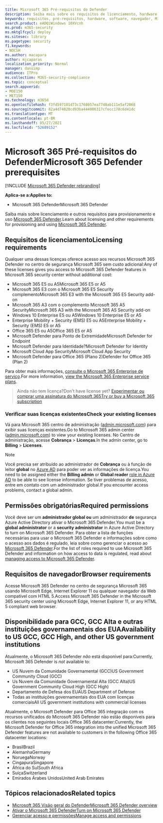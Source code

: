 ```yaml
---
title: Microsoft 365 Pré-requisitos do Defender
description: Saiba mais sobre os requisitos de licenciamento, hardware e software e outras configurações do Microsoft 365 Defender
keywords: requisitos, pré-requisitos, hardware, software, navegador, Microsoft 365 Defender, M365, licença, E5, A5, EMS, compra
search.product: eADQiWindows 10XVcnh
ms.prod: m365-security
ms.mktglfcycl: deploy
ms.sitesec: library
ms.pagetype: security
f1.keywords:
- NOCSH
ms.author: macapara
author: mjcaparas
localization_priority: Normal
manager: dansimp
audience: ITPro
ms.collection: M365-security-compliance
ms.topic: conceptual
search.appverid:
- MOE150
- MET150
ms.technology: m365d
ms.openlocfilehash: f3fd597181d73c1768057ea7740ab111e5af2068
ms.sourcegitcommit: 82a4d74020cd93ba444006317cfecc178c6d41dc
ms.translationtype: MT
ms.contentlocale: pt-BR
ms.lasthandoff: 05/27/2021
ms.locfileid: "52689152"
---
```

# <a name="microsoft-365-defender-prerequisites"></a><span data-ttu-id="528d1-104">Microsoft 365 Pré-requisitos do Defender</span><span class="sxs-lookup"><span data-stu-id="528d1-104">Microsoft 365 Defender prerequisites</span></span>

[!INCLUDE [Microsoft 365 Defender rebranding](../includes/microsoft-defender.md)]


<span data-ttu-id="528d1-105">**Aplica-se a:**</span><span class="sxs-lookup"><span data-stu-id="528d1-105">**Applies to:**</span></span>
- <span data-ttu-id="528d1-106">Microsoft 365 Defender</span><span class="sxs-lookup"><span data-stu-id="528d1-106">Microsoft 365 Defender</span></span>

<span data-ttu-id="528d1-107">Saiba mais sobre licenciamento e outros requisitos para provisionamento e uso [Microsoft 365 Defender](microsoft-365-defender.md).</span><span class="sxs-lookup"><span data-stu-id="528d1-107">Learn about licensing and other requirements for provisioning and using [Microsoft 365 Defender](microsoft-365-defender.md).</span></span>

## <a name="licensing-requirements"></a><span data-ttu-id="528d1-108">Requisitos de licenciamento</span><span class="sxs-lookup"><span data-stu-id="528d1-108">Licensing requirements</span></span>
<span data-ttu-id="528d1-109">Qualquer uma dessas licenças oferece acesso aos recursos Microsoft 365 Defender no centro de segurança Microsoft 365 sem custo adicional:</span><span class="sxs-lookup"><span data-stu-id="528d1-109">Any of these licenses gives you access to Microsoft 365 Defender features in Microsoft 365 security center without additional cost:</span></span>

- <span data-ttu-id="528d1-110">Microsoft 365 E5 ou A5</span><span class="sxs-lookup"><span data-stu-id="528d1-110">Microsoft 365 E5 or A5</span></span>
- <span data-ttu-id="528d1-111">Microsoft 365 E3 com o Microsoft 365 E5 Security complemento</span><span class="sxs-lookup"><span data-stu-id="528d1-111">Microsoft 365 E3 with the Microsoft 365 E5 Security add-on</span></span>
- <span data-ttu-id="528d1-112">Microsoft 365 A3 com o complemento Microsoft 365 A5 Security</span><span class="sxs-lookup"><span data-stu-id="528d1-112">Microsoft 365 A3 with the Microsoft 365 A5 Security add-on</span></span>
- <span data-ttu-id="528d1-113">Windows 10 Enterprise E5 ou A5</span><span class="sxs-lookup"><span data-stu-id="528d1-113">Windows 10 Enterprise E5 or A5</span></span>
- <span data-ttu-id="528d1-114">Enterprise Mobility + Security (EMS) E5 ou A5</span><span class="sxs-lookup"><span data-stu-id="528d1-114">Enterprise Mobility + Security (EMS) E5 or A5</span></span> 
- <span data-ttu-id="528d1-115">Office 365 E5 ou A5</span><span class="sxs-lookup"><span data-stu-id="528d1-115">Office 365 E5 or A5</span></span>
- <span data-ttu-id="528d1-116">Microsoft Defender para Ponto de Extremidade</span><span class="sxs-lookup"><span data-stu-id="528d1-116">Microsoft Defender for Endpoint</span></span>
- <span data-ttu-id="528d1-117">Microsoft Defender para Identidade?</span><span class="sxs-lookup"><span data-stu-id="528d1-117">Microsoft Defender for Identity</span></span> 
- <span data-ttu-id="528d1-118">Microsoft Cloud App Security</span><span class="sxs-lookup"><span data-stu-id="528d1-118">Microsoft Cloud App Security</span></span>
- <span data-ttu-id="528d1-119">Microsoft Defender para Office 365 (Plano 2)</span><span class="sxs-lookup"><span data-stu-id="528d1-119">Defender for Office 365 (Plan 2)</span></span>

<span data-ttu-id="528d1-120">Para obter mais informações, [consulte o Microsoft 365 Enterprise de serviço](https://www.microsoft.com/licensing/product-licensing/microsoft-365-enterprise).</span><span class="sxs-lookup"><span data-stu-id="528d1-120">For more information, [view the Microsoft 365 Enterprise service plans](https://www.microsoft.com/licensing/product-licensing/microsoft-365-enterprise).</span></span>

> <span data-ttu-id="528d1-121">Ainda não tem licença?</span><span class="sxs-lookup"><span data-stu-id="528d1-121">Don't have license yet?</span></span> [<span data-ttu-id="528d1-122">Experimentar ou comprar uma assinatura do Microsoft 365</span><span class="sxs-lookup"><span data-stu-id="528d1-122">Try or buy a Microsoft 365 subscription</span></span>](../../commerce/try-or-buy-microsoft-365.md)

### <a name="check-your-existing--licenses"></a><span data-ttu-id="528d1-123">Verificar suas licenças existentes</span><span class="sxs-lookup"><span data-stu-id="528d1-123">Check your existing  licenses</span></span>
<span data-ttu-id="528d1-124">Vá para Microsoft 365 centro de administração ([admin.microsoft.com](https://admin.microsoft.com/)) para exibir suas licenças existentes.</span><span class="sxs-lookup"><span data-stu-id="528d1-124">Go to Microsoft 365 admin center ([admin.microsoft.com](https://admin.microsoft.com/)) to view your existing licenses.</span></span> <span data-ttu-id="528d1-125">No Centro de administração, acesse **Cobrança** > **Licenças**.</span><span class="sxs-lookup"><span data-stu-id="528d1-125">In the admin center, go to **Billing** > **Licenses**.</span></span>

>[!NOTE]
> <span data-ttu-id="528d1-126">Você precisa ser atribuído ao administrador de **Cobrança** ou à função de leitor **global** no [Azure AD](/azure/active-directory/users-groups-roles/directory-assign-admin-roles#available-roles) para poder ver as informações de licença.</span><span class="sxs-lookup"><span data-stu-id="528d1-126">You need to be assigned either the **Billing admin** or **Global reader** [role in Azure AD](/azure/active-directory/users-groups-roles/directory-assign-admin-roles#available-roles) to be able to see license information.</span></span> <span data-ttu-id="528d1-127">Se tiver problemas de acesso, entre em contato com um administrador global.</span><span class="sxs-lookup"><span data-stu-id="528d1-127">If you encounter access problems, contact a global admin.</span></span>

## <a name="required-permissions"></a><span data-ttu-id="528d1-128">Permissões obrigatórias</span><span class="sxs-lookup"><span data-stu-id="528d1-128">Required permissions</span></span>
<span data-ttu-id="528d1-129">Você deve ser um **administrador global ou** um administrador **de** segurança Azure Active Directory ativar o Microsoft 365 Defender.</span><span class="sxs-lookup"><span data-stu-id="528d1-129">You must be a **global administrator** or a **security administrator** in Azure Active Directory to turn on Microsoft 365 Defender.</span></span> <span data-ttu-id="528d1-130">Para obter a lista de funções necessárias para usar o Microsoft 365 Defender e informações sobre como o acesso aos dados é regulado, leia sobre como gerenciar o acesso ao [Microsoft 365 Defender](m365d-permissions.md).</span><span class="sxs-lookup"><span data-stu-id="528d1-130">For the list of roles required to use Microsoft 365 Defender and information on how access to data is regulated, read about [managing access to Microsoft 365 Defender](m365d-permissions.md).</span></span>

## <a name="browser-requirements"></a><span data-ttu-id="528d1-131">Requisitos de navegador</span><span class="sxs-lookup"><span data-stu-id="528d1-131">Browser requirements</span></span>
<span data-ttu-id="528d1-132">Acesse Microsoft 365 Defender no centro de segurança Microsoft 365 usando Microsoft Edge, Internet Explorer 11 ou qualquer navegador da Web compatível com HTML 5.</span><span class="sxs-lookup"><span data-stu-id="528d1-132">Access Microsoft 365 Defender in the Microsoft 365 security center using Microsoft Edge, Internet Explorer 11, or any HTML 5 compliant web browser.</span></span>

## <a name="availability-to-us-gcc-gcc-high-and-other-us-government-institutions"></a><span data-ttu-id="528d1-133">Disponibilidade para GCC, GCC Alta e outras instituições governamentais dos EUA</span><span class="sxs-lookup"><span data-stu-id="528d1-133">Availability to US GCC, GCC High, and other US government institutions</span></span>
<span data-ttu-id="528d1-134">Atualmente, o Microsoft 365 Defender *não* está disponível para:</span><span class="sxs-lookup"><span data-stu-id="528d1-134">Currently, Microsoft 365 Defender is *not* available to:</span></span>
- <span data-ttu-id="528d1-135">US Nuvem da Comunidade Governamental (GCC)</span><span class="sxs-lookup"><span data-stu-id="528d1-135">US Government Community Cloud (GCC)</span></span>
- <span data-ttu-id="528d1-136">Us Nuvem da Comunidade Governamental Alta (GCC Alta)</span><span class="sxs-lookup"><span data-stu-id="528d1-136">US Government Community Cloud High (GCC High)</span></span>
- <span data-ttu-id="528d1-137">Departamento de Defesa dos EUA</span><span class="sxs-lookup"><span data-stu-id="528d1-137">US Department of Defense</span></span>
- <span data-ttu-id="528d1-138">Todas as instituições governamentais dos EUA com licenças comerciais</span><span class="sxs-lookup"><span data-stu-id="528d1-138">All US government institutions with commercial licenses</span></span>


<span data-ttu-id="528d1-139">Atualmente, o Microsoft Defender para Office 365 integração com os recursos unificados do Microsoft 365 Defender não estão disponíveis para os clientes nos seguintes locais Office 365 datacenter:</span><span class="sxs-lookup"><span data-stu-id="528d1-139">Currently, the Microsoft Defender for Office 365 integration into the unified Microsoft 365 Defender features are not available to customers in the following Office 365 datacenter locations:</span></span>

- <span data-ttu-id="528d1-140">Brasil</span><span class="sxs-lookup"><span data-stu-id="528d1-140">Brazil</span></span> 
- <span data-ttu-id="528d1-141">Alemanha</span><span class="sxs-lookup"><span data-stu-id="528d1-141">Germany</span></span> 
- <span data-ttu-id="528d1-142">Noruega</span><span class="sxs-lookup"><span data-stu-id="528d1-142">Norway</span></span> 
- <span data-ttu-id="528d1-143">Cingapura</span><span class="sxs-lookup"><span data-stu-id="528d1-143">Singapore</span></span> 
- <span data-ttu-id="528d1-144">África do Sul</span><span class="sxs-lookup"><span data-stu-id="528d1-144">South Africa</span></span>
- <span data-ttu-id="528d1-145">Suíça</span><span class="sxs-lookup"><span data-stu-id="528d1-145">Switzerland</span></span> 
- <span data-ttu-id="528d1-146">Emirados Árabes Unidos</span><span class="sxs-lookup"><span data-stu-id="528d1-146">United Arab Emirates</span></span> 


## <a name="related-topics"></a><span data-ttu-id="528d1-147">Tópicos relacionados</span><span class="sxs-lookup"><span data-stu-id="528d1-147">Related topics</span></span>
- [<span data-ttu-id="528d1-148">Microsoft 365 Visão geral do Defender</span><span class="sxs-lookup"><span data-stu-id="528d1-148">Microsoft 365 Defender overview</span></span>](microsoft-365-defender.md)
- [<span data-ttu-id="528d1-149">Ativar o Microsoft 365 Defender</span><span class="sxs-lookup"><span data-stu-id="528d1-149">Turn on Microsoft 365 Defender</span></span>](m365d-enable.md)
- [<span data-ttu-id="528d1-150">Gerenciar acesso e permissões</span><span class="sxs-lookup"><span data-stu-id="528d1-150">Manage access and permissions</span></span>](m365d-permissions.md)
